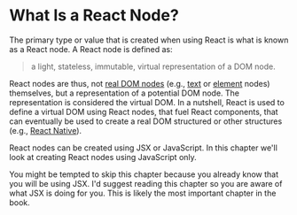 # What Is a React Node?

The primary type or value that is created when using React is what is known as a React node. A React node is defined as:

 > a light, stateless, immutable, virtual representation of a DOM node.

React nodes are thus, not [real DOM nodes](http://domenlightenment.com/#1) (e.g., [text](http://domenlightenment.com/#7) or [element](http://domenlightenment.com/#3) nodes) themselves, but a representation of a potential DOM node. The representation is considered the virtual DOM. In a nutshell, React is used to define a virtual DOM using React nodes, that fuel React components, that can eventually be used to create a real DOM structured or other structures (e.g., [React Native](https://facebook.github.io/react-native/)).

React nodes can be created using JSX or JavaScript. In this chapter we'll look at creating React nodes using JavaScript only.

You might be tempted to skip this chapter because you already know that you will be using JSX. I'd suggest reading this chapter so you are aware of what JSX is doing for you. This is likely the most important chapter in the book.
